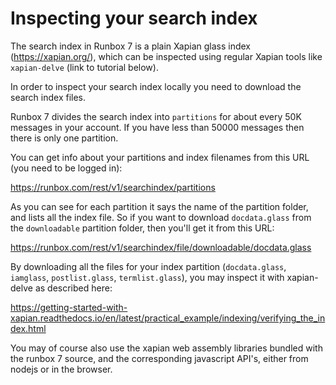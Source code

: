 Inspecting your search index
============================

The search index in Runbox 7 is a plain Xapian glass index (https://xapian.org/), which can
be inspected using regular Xapian tools like `xapian-delve` (link to tutorial below).

In order to inspect your search index locally you need to download the search index files.

Runbox 7 divides the search index into `partitions` for about every 50K messages in your account. If you have less than 50000 messages then there is only one partition.

You can get info about your partitions and index filenames from this URL (you need to be logged in):

https://runbox.com/rest/v1/searchindex/partitions

As you can see for each partition it says the name of the partition folder, and lists all the index file. So if you want to download `docdata.glass` from the `downloadable` partition folder,
then you'll get it from this URL:

https://runbox.com/rest/v1/searchindex/file/downloadable/docdata.glass

By downloading all the files for your index partition (`docdata.glass`, `iamglass`, `postlist.glass`, `termlist.glass`), you may inspect it with xapian-delve as described here:

https://getting-started-with-xapian.readthedocs.io/en/latest/practical_example/indexing/verifying_the_index.html

You may of course also use the xapian web assembly libraries bundled with the runbox 7 source,
and the corresponding javascript API's, either from nodejs or in the browser.

